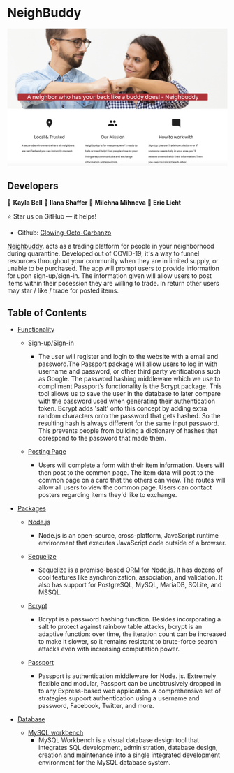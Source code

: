 # NeighBuddy
<p>
<img alt="Version" src="./public/assets/images/screenshot_app.png" />
</p>

## Developers

👤 **Kayla Bell**
👤 **Ilana Shaffer**
👤 **Milehna Mihneva**
👤 **Eric Licht**

⭐️ Star us on GitHub — it helps!

* Github: [Glowing-Octo-Garbanzo](https://github.com/kbell28k/glowing-octo-garbanzo)

[Neighbuddy](https://https://neighbuddy.herokuapp.com/).  acts as a trading platform for people in your neighborhood during quarantine. Developed out of COVID-19, it's a way to funnel resources throughout your community when they are in limited supply, or unable to be purchased.  The app will prompt users to provide information for upon sign-up/sign-in. The information given will allow users to post items within their posession they are willing to trade. In return other users may star / like / trade for posted items. 

## Table of Contents

- [Functionality](#Functionality)
    - [Sign-up/Sign-in](#typo3-extension-repository)
    
      - The user will register and login to the website with a email and password.The Passport package will allow users to log in with username and password, or other third party verifications such as Google. The password hashing middleware which we use to compliment Passport’s functionality is the Bcrypt package. This tool allows us to save the user in the database to later compare with the password used when generating their authentication token. Bcrypt adds 'salt' onto this concept by adding extra random characters onto the password that gets hashed. So the resulting hash is always different for the same input password. This prevents people from building a dictionary of hashes that corespond to the password that made them.
      
    - [Posting Page](#typo3-extension-repository)
      - Users will complete a form with their item information. Users will then post to the common page. The item data will post to the common page on a card that the others can view. The routes will allow all users to view the common page. Users can contact posters regarding items they'd like to exchange.   
      
    
    
    
- [Packages](#Packages)
    - [Node.js](#typo3-extension-repository)
      - Node.js is an open-source, cross-platform, JavaScript runtime environment that executes JavaScript code outside of a      browser.
    - [Sequelize](#typo3-extension-repository)
      - Sequelize is a promise-based ORM for Node.js. It has dozens of cool features like synchronization, association, and validation. It also has support for PostgreSQL, MySQL, MariaDB, SQLite, and MSSQL.
     
    - [Bcrypt](#typo3-extension-repository)
      - Bcrypt is a password hashing function. Besides incorporating a salt to protect against rainbow table attacks, bcrypt is an adaptive function: over time, the iteration count can be increased to make it slower, so it remains resistant to brute-force search attacks even with increasing computation power.
    - [Passport](#typo3-extension-repository)
      - Passport is authentication middleware for Node. js. Extremely flexible and modular, Passport can be unobtrusively dropped in to any Express-based web application. A comprehensive set of strategies support authentication using a username and password, Facebook, Twitter, and more.
    
    
 - [Database](#Packages)
    - [MySQL workbench](#typo3-extension-repository)
      - MySQL Workbench is a visual database design tool that integrates SQL development, administration, database design, creation and maintenance into a single integrated development environment for the MySQL database system.
      



